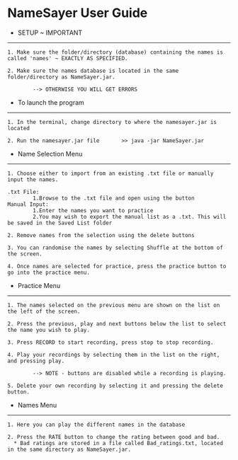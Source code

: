 # NameSayer User Guide

* SETUP ~ IMPORTANT
-------------------
	1. Make sure the folder/directory (database) containing the names is called 'names' ~ EXACTLY AS SPECIFIED.	
	
	2. Make sure the names database is located in the same folder/directory as NameSayer.jar.
	
			--> OTHERWISE YOU WILL GET ERRORS
	

* To launch the program
-----------------------
	1. In the terminal, change directory to where the namesayer.jar is located

	2. Run the namesayer.jar file 		>> java -jar NameSayer.jar



* Name Selection Menu
----------------------------
	1. Choose either to import from an existing .txt file or manually input the names.
  
	.txt File: 
        	1.Browse to the .txt file and open using the button
	Manual Input:
        	1.Enter the names you want to practice
        	2.You may wish to export the manual list as a .txt. This will be saved in the Saved List folder

	2. Remove names from the selection using the delete buttons
	
	3. You can randomise the names by selecting Shuffle at the bottom of the screen.

	4. Once names are selected for practice, press the practice button to go into the practice menu.



* Practice Menu
-------------------------------
	1. The names selected on the previous menu are shown on the list on the left of the screen.
 
	2. Press the previous, play and next buttons below the list to select the name you wish to play.

	3. Press RECORD to start recording, press stop to stop recording.

	4. Play your recordings by selecting them in the list on the right, and pressing play.

			--> NOTE - buttons are disabled while a recording is playing.
	
	5. Delete your own recording by selecting it and pressing the delete button.


* Names Menu
----------------------------------------
	1. Here you can play the different names in the database

	2. Press the RATE button to change the rating between good and bad.
      * Bad ratings are stored in a file called Bad_ratings.txt, located in the same directory as NameSayer.jar.

